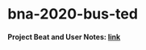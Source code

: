 # bna-2020-bus-ted

#### Project Beat and User Notes: [link](https://docs.google.com/document/d/1TPyiJ9sB3MFuaWCq59_3VTQXMthltL3tbjTlF6aV-zI/edit)
